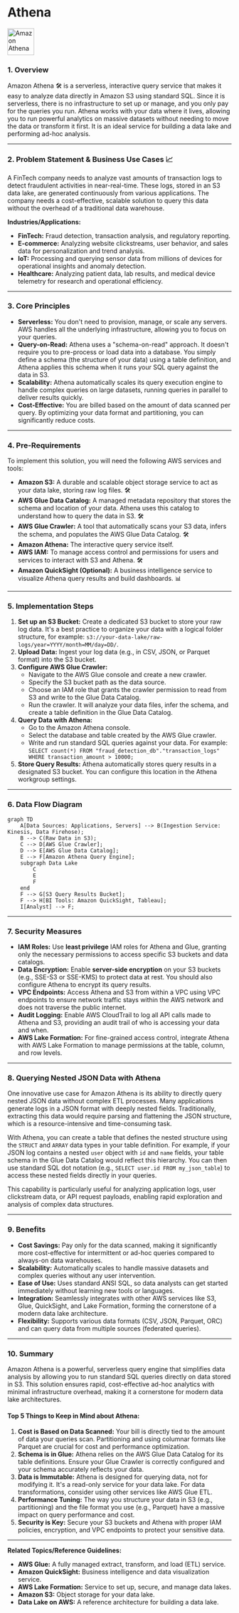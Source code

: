 # Athena

<div align="left"><img src="../icons/Arch_App-Integration/64/Arch_Amazon-Athena_64.svg" alt="Amazon Athena" width="60"></div>

### 1\. Overview

Amazon Athena 🛠️ is a serverless, interactive query service that makes it easy to analyze data directly in Amazon S3 using standard SQL. Since it is serverless, there is no infrastructure to set up or manage, and you only pay for the queries you run. Athena works with your data where it lives, allowing you to run powerful analytics on massive datasets without needing to move the data or transform it first. It is an ideal service for building a data lake and performing ad-hoc analysis.

-----

### 2\. Problem Statement & Business Use Cases 📈

A FinTech company needs to analyze vast amounts of transaction logs to detect fraudulent activities in near-real-time. These logs, stored in an S3 data lake, are generated continuously from various applications. The company needs a cost-effective, scalable solution to query this data without the overhead of a traditional data warehouse.

**Industries/Applications:**

  * **FinTech:** Fraud detection, transaction analysis, and regulatory reporting.
  * **E-commerce:** Analyzing website clickstreams, user behavior, and sales data for personalization and trend analysis.
  * **IoT:** Processing and querying sensor data from millions of devices for operational insights and anomaly detection.
  * **Healthcare:** Analyzing patient data, lab results, and medical device telemetry for research and operational efficiency.

-----

### 3\. Core Principles

  * **Serverless:** You don't need to provision, manage, or scale any servers. AWS handles all the underlying infrastructure, allowing you to focus on your queries.
  * **Query-on-Read:** Athena uses a "schema-on-read" approach. It doesn't require you to pre-process or load data into a database. You simply define a schema (the structure of your data) using a table definition, and Athena applies this schema when it runs your SQL query against the data in S3.
  * **Scalability:** Athena automatically scales its query execution engine to handle complex queries on large datasets, running queries in parallel to deliver results quickly.
  * **Cost-Effective:** You are billed based on the amount of data scanned per query. By optimizing your data format and partitioning, you can significantly reduce costs.

-----

### 4\. Pre-Requirements

To implement this solution, you will need the following AWS services and tools:

  * **Amazon S3:** A durable and scalable object storage service to act as your data lake, storing raw log files. 🛠️
  * **AWS Glue Data Catalog:** A managed metadata repository that stores the schema and location of your data. Athena uses this catalog to understand how to query the data in S3. 🛠️
  * **AWS Glue Crawler:** A tool that automatically scans your S3 data, infers the schema, and populates the AWS Glue Data Catalog. 🛠️
  * **Amazon Athena:** The interactive query service itself.
  * **AWS IAM:** To manage access control and permissions for users and services to interact with S3 and Athena. 🛠️
  * **Amazon QuickSight (Optional):** A business intelligence service to visualize Athena query results and build dashboards. 📊

-----

### 5\. Implementation Steps

1.  **Set up an S3 Bucket:** Create a dedicated S3 bucket to store your raw log data. It's a best practice to organize your data with a logical folder structure, for example: `s3://your-data-lake/raw-logs/year=YYYY/month=MM/day=DD/`.
2.  **Upload Data:** Ingest your log data (e.g., in CSV, JSON, or Parquet format) into the S3 bucket.
3.  **Configure AWS Glue Crawler:**
      * Navigate to the AWS Glue console and create a new crawler.
      * Specify the S3 bucket path as the data source.
      * Choose an IAM role that grants the crawler permission to read from S3 and write to the Glue Data Catalog.
      * Run the crawler. It will analyze your data files, infer the schema, and create a table definition in the Glue Data Catalog.
4.  **Query Data with Athena:**
      * Go to the Amazon Athena console.
      * Select the database and table created by the AWS Glue crawler.
      * Write and run standard SQL queries against your data. For example: `SELECT count(*) FROM "fraud_detection_db"."transaction_logs" WHERE transaction_amount > 10000;`
5.  **Store Query Results:** Athena automatically stores query results in a designated S3 bucket. You can configure this location in the Athena workgroup settings.

-----

### 6\. Data Flow Diagram

```mermaid
graph TD
    A[Data Sources: Applications, Servers] --> B(Ingestion Service: Kinesis, Data Firehose);
    B --> C(Raw Data in S3);
    C --> D[AWS Glue Crawler];
    D --> E[AWS Glue Data Catalog];
    E --> F[Amazon Athena Query Engine];
    subgraph Data Lake
        C
        E
        F
    end
    F --> G[S3 Query Results Bucket];
    F --> H[BI Tools: Amazon QuickSight, Tableau];
    I[Analyst] --> F;
```

-----

### 7\. Security Measures

  * **IAM Roles:** Use **least privilege** IAM roles for Athena and Glue, granting only the necessary permissions to access specific S3 buckets and data catalogs.
  * **Data Encryption:** Enable **server-side encryption** on your S3 buckets (e.g., SSE-S3 or SSE-KMS) to protect data at rest. You should also configure Athena to encrypt its query results.
  * **VPC Endpoints:** Access Athena and S3 from within a VPC using VPC endpoints to ensure network traffic stays within the AWS network and does not traverse the public internet.
  * **Audit Logging:** Enable AWS CloudTrail to log all API calls made to Athena and S3, providing an audit trail of who is accessing your data and when.
  * **AWS Lake Formation:** For fine-grained access control, integrate Athena with AWS Lake Formation to manage permissions at the table, column, and row levels.

-----

### 8\. Querying Nested JSON Data with Athena

One innovative use case for Amazon Athena is its ability to directly query nested JSON data without complex ETL processes. Many applications generate logs in a JSON format with deeply nested fields. Traditionally, extracting this data would require parsing and flattening the JSON structure, which is a resource-intensive and time-consuming task.

With Athena, you can create a table that defines the nested structure using the `STRUCT` and `ARRAY` data types in your table definition. For example, if your JSON log contains a nested `user` object with `id` and `name` fields, your table schema in the Glue Data Catalog would reflect this hierarchy. You can then use standard SQL dot notation (e.g., `SELECT user.id FROM my_json_table`) to access these nested fields directly in your queries.

This capability is particularly useful for analyzing application logs, user clickstream data, or API request payloads, enabling rapid exploration and analysis of complex data structures.

-----

### 9\. Benefits

  * **Cost Savings:** Pay only for the data scanned, making it significantly more cost-effective for intermittent or ad-hoc queries compared to always-on data warehouses.
  * **Scalability:** Automatically scales to handle massive datasets and complex queries without any user intervention.
  * **Ease of Use:** Uses standard ANSI SQL, so data analysts can get started immediately without learning new tools or languages.
  * **Integration:** Seamlessly integrates with other AWS services like S3, Glue, QuickSight, and Lake Formation, forming the cornerstone of a modern data lake architecture.
  * **Flexibility:** Supports various data formats (CSV, JSON, Parquet, ORC) and can query data from multiple sources (federated queries).

-----

### 10\. Summary

Amazon Athena is a powerful, serverless query engine that simplifies data analysis by allowing you to run standard SQL queries directly on data stored in S3. This solution ensures rapid, cost-effective ad-hoc analytics with minimal infrastructure overhead, making it a cornerstone for modern data lake architectures.

#### Top 5 Things to Keep in Mind about Athena:

1.  **Cost is Based on Data Scanned:** Your bill is directly tied to the amount of data your queries scan. Partitioning and using columnar formats like Parquet are crucial for cost and performance optimization.
2.  **Schema is in Glue:** Athena relies on the AWS Glue Data Catalog for its table definitions. Ensure your Glue Crawler is correctly configured and your schema accurately reflects your data.
3.  **Data is Immutable:** Athena is designed for querying data, not for modifying it. It's a read-only service for your data lake. For data transformations, consider using other services like AWS Glue ETL.
4.  **Performance Tuning:** The way you structure your data in S3 (e.g., partitioning) and the file format you use (e.g., Parquet) have a massive impact on query performance and cost.
5.  **Security is Key:** Secure your S3 buckets and Athena with proper IAM policies, encryption, and VPC endpoints to protect your sensitive data.

-----

**Related Topics/Reference Guidelines:**

  * **AWS Glue:** A fully managed extract, transform, and load (ETL) service.
  * **Amazon QuickSight:** Business intelligence and data visualization service.
  * **AWS Lake Formation:** Service to set up, secure, and manage data lakes.
  * **Amazon S3:** Object storage for your data lake.
  * **Data Lake on AWS:** A reference architecture for building a data lake.